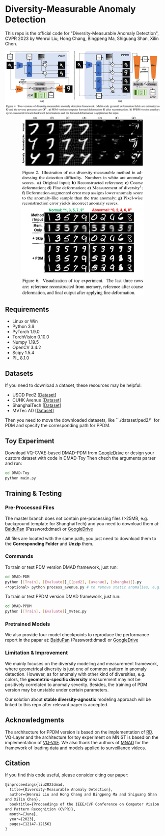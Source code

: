 # Diversity-Measurable Anomaly Detection
This repo is the official code for "Diversity-Measurable Anomaly Detection", CVPR 2023 by Wenrui Liu, Hong Chang, Bingpeng Ma, Shiguang Shan, Xilin Chen.

<div align="center">
    <img src="./DMAD.JPG" title="Logo" width="800" /> 
</div>

<div align="center">
    <img src="./MNIST1.JPG" width="400" height="290"/><img src="./MNIST2.JPG" width="400" height="290"/>
</div>

## Requirements

- Linux or Win
- Python 3.6
- PyTorch 1.9.0
- TorchVision 0.10.0
- Numpy 1.19.5
- OpenCV 3.4.2
- Scipy 1.5.4
- PIL 8.1.0


## Datasets
If you need to download a dataset, these resources may be helpful:
* USCD Ped2 [[Dataset](http://www.svcl.ucsd.edu/projects/anomaly/UCSD_Anomaly_Dataset.tar.gz)]
* CUHK Avenue [[Dataset](http://www.cse.cuhk.edu.hk/leojia/projects/detectabnormal/Avenue_Dataset.zip)]
* ShanghaiTech [[Dataset](https://github.com/StevenLiuWen/ano_pred_cvpr2018)]
* MVTec AD [[Dataset](https://www.mvtec.com/company/research/datasets/mvtec-ad)]

Then you need to move the downloaded datasets, like ``./dataset/ped2/'' for PDM and specify the corresponding path for PPDM.


## Toy Experiment
Download VQ-CVAE-based DMAD-PDM from [GoogleDrive](https://drive.google.com/file/d/1llmszdgp7VvKre-SQDw5GJN3TKs4-IJK/view?usp=sharing) or design your custom dataset with code in DMAD-Toy
Then chech the arguments parser and run:
```bash
cd DMAD-Toy
python main.py
```


## Training & Testing
### Pre-Processed Files
The master branch does not contain pre-processing files (>25MB, e.g. background template for ShanghaiTech) and you need to download them at:
[BaiduPan](https://pan.baidu.com/s/1n9ko5szFRjdYxHGbBK0TUw) (Password:dmad) or
[GoogleDrive](https://drive.google.com/drive/folders/1PlRZmTFEQ7_CsrCLP9YI83rvWuAID5DF?usp=sharing)

All files are located with the same path, you just need to download them to the **Corresponding Folder** and **Unzip** them.


### Commands
To train or test PDM version DMAD framework, just run:
```bash
cd DMAD-PDM
python [[Train], [Evaluate]]_[[ped2], [avenue], [shanghai]].py
<*optional> python process_avenue.py # to remove static anomalies, e.g. bag and a sitting person on the left side of the screen in dir_1 and dir_2
```

To train or test PPDM version DMAD framework, just run:
```bash
cd DMAD-PPDM
python [[Train], [Evaluate]]_mvtec.py
```

### Pretrained Models
We also provide four model checkpoints to reproduce the performance report in the papar at:
[BaiduPan](https://pan.baidu.com/s/1n9ko5szFRjdYxHGbBK0TUw) (Password:dmad) or
[GoogleDrive](https://drive.google.com/drive/folders/1PlRZmTFEQ7_CsrCLP9YI83rvWuAID5DF?usp=sharing)


### Limitation & Improvement
We mainly focuses on the diversity modeling and measurement framework, where geometrical diversity is just one of common pattern in
anomaly detection. However, as for anomaly with other kind of diversities, e.g. colors,
the **geometric-specific diversity** measurement may not be positively correlated to anomaly severity.
Besides, the training of PDM version may be unstable under certain parameters. 

Our solution about **stable diversity-agnostic** modeling approach will be linked to this repo after relevant paper is accepted.


## Acknowledgments
The architecture for PPDM version is based on the implementation of 
[RD](https://github.com/hq-deng/RD4AD).
VQ-Layer and the architecture for toy experiment on MNIST is based on the implementation of 
[VQ-VAE](https://github.com/AntixK/PyTorch-VAE).
We also thank the authors of [MNAD](https://github.com/cvlab-yonsei/MNAD) 
for the framework of loading data and models applied to surveillance videos.


## Citation
If you find this code useful, please consider citing our paper:
```
@inproceedings{liu2023dmad,
  title={Diversity-Measurable Anomaly Detection},
  author={Wenrui Liu and Hong Chang and Bingpeng Ma and Shiguang Shan and Xilin Chen},
  booktitle={Proceedings of the IEEE/CVF Conference on Computer Vision and Pattern Recognition (CVPR)},
  month={June},
  year={2023},
  pages={12147-12156}
}
```
